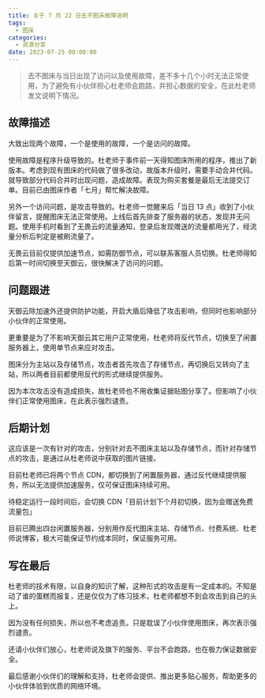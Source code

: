 ```yaml
---
title: 关于 7 月 22 日去不图床故障说明
tags:
  - 图床
categories:
  - 资源分享
date: 2023-07-25 00:00:00
---
```


> 去不图床与当日出现了访问以及使用故障，差不多十几个小时无法正常使用，为了避免有小伙伴担心杜老师会跑路，并担心数据的安全，在此杜老师发文说明下情况。

<!-- more -->

## 故障描述

大致出现两个故障，一个是使用的故障，一个是访问的故障。

使用故障是程序升级导致的。杜老师于事件前一天得知图床所用的程序，推出了新版本。考虑到现有图床的代码做了很多改动，故版本升级时，需要手动合并代码。就导致部分代码合并时出现问题，造成故障。表现为购买套餐是最后无法提交订单。目前已由图床作者「七月」帮忙解决故障。

另外一个访问问题，是攻击导致的。杜老师一觉醒来后「当日 13 点」收到了小伙伴留言，提醒图床无法正常使用。上线后首先排查了服务器的状态，发现并无问题。使用手机时看到了无畏云的流量通知，登录后发现赠送的流量都用光了，经流量分析后判定是被刷流量了。

无畏云目前仅提供加速节点，如需防御节点，可以联系客服人员切换。杜老师得知后第一时间切换至天御云，很快解决了访问的问题。

## 问题跟进

天御云除加速外还提供防护功能，开启大盾后降低了攻击影响，但同时也影响部分小伙伴的正常使用。

更重要是为了不影响天御云其它用户正常使用，杜老师将反代节点，切换至了闲置服务器上，使用单节点来应对攻击。

图床分为主站以及存储节点，攻击者首先攻击了存储节点，再切换后又转向了主站，所以两者目前都使用反代的形式继续提供服务。

因为本次攻击没有造成损失，故杜老师也不用收集证据贴图分享了。但影响了小伙伴们正常使用图床，在此表示强烈谴责。

## 后期计划

这应该是一次有针对的攻击，分别针对去不图床主站以及存储节点，而针对存储节点的攻击，是通过从杜老师说中获取的图片链接。

目前杜老师已将两个节点 CDN，都切换到了闲置服务器，通过反代继续提供服务，所以无法提供加速服务，仅可保证图床持续可用。

待稳定运行一段时间后，会切换 CDN「目前计划下个月初切换，因为会赠送免费流量包」

目前已腾出四台闲置服务器，分别用作反代图床主站、存储节点、付费系统、杜老师说博客，极大可能保证节约成本同时，保证服务可用。

## 写在最后

杜老师的技术有限，以自身的知识了解，这种形式的攻击是有一定成本的。不知是动了谁的蛋糕而报复，还是仅仅为了练习技术，杜老师都想不到会攻击到自己的头上。

因为没有任何损失，所以也不考虑追责。只是耽误了小伙伴使用图床，再次表示强烈谴责。

还请小伙伴们放心，杜老师说及旗下的服务、平台不会跑路，也在极力保证数据安全。

最后感谢小伙伴们的理解和支持，杜老师会提供、推出更多贴心服务，帮助更多的小伙伴体验到优质的网络环境。